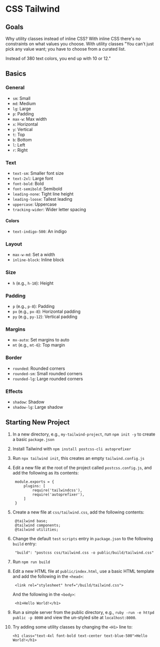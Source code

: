# CSS Tailwind

## Goals

Why utility classes instead of inline CSS? With inline CSS there's no constraints on what values you choose. With utility classes "You can't just pick any value want; you have to choose from a curated list.

Instead of 380 text colors, you end up with 10 or 12."

## Basics

### General

- `sm`: Small
- `md`: Medium
- `lg`: Large
- `p`: Padding
- `max-w`: Max width
- `x`: Horizontal
- `y`: Vertical
- `t`: Top
- `b`: Bottom
- `l`: Left
- `r`: Right

### Text

- `text-sm`: Smaller font size
- `text-2xl`: Large font
- `font-bold`: Bold
- `font-semibold`: Semibold
- `leading-none`: Tight line height
- `leading-loose`: Tallest leading
- `uppercase`: Uppercase
- `tracking-wider`: Wider letter spacing

#### Colors

- `text-indigo-500`: An indigo

### Layout

- `max-w-md`: Set a width
- `inline-block`: Inline block

### Size

- `h` (e.g., `h-10`): Height

### Padding

- `p` (e.g., `p-8`): Padding
- `px` (e.g., `px-8`): Horizontal padding
- `py` (e.g., `py-12`): Vertical padding

### Margins

- `mx-auto`: Set margins to auto
- `mt` (e.g., `mt-6`): Top margin

### Border

- `rounded`: Rounded corners
- `rounded-sm`: Small rounded corners
- `rounded-lg`: Large rounded corners

### Effects

- `shadow`: Shadow
- `shadow-lg`: Large shadow


## Starting New Project

1. In a new directory, e.g., `my-tailwind-project`, run `npm init -y` to create a basic `package.json`
2. Install Tailwind with `npm install postcss-cli autoprefixer`
3. Run `npx tailwind init`, this creates an empty `tailwind.config.js`
4. Edit a new file at the root of the project called `postcss.config.js`, and add the following as its contents:

        module.exports = {
            plugins: [
                require('tailwindcss'),
                require('autoprefixer'),
            ]
        }

5. Create a new file at `css/tailwind.css`, add the following contents:

        @tailwind base;
        @tailwind components;
        @tailwind utilities;

6. Change the default `test` `scripts` entry in `package.json` to the following `build` entry:

        "build": "postcss css/tailwind.css -o public/build/tailwind.css"

7. Run `npm run build`
8. Edit a new HTML file at `public/index.html`, use a basic HTML template and add the following in the `<head>`:

        <link rel="stylesheet" href="/build/tailwind.css">

    And the following in the `<body>`:

        <h1>Hello World!</h1>  

9. Run a simple server from the public directory, e.g., `ruby -run -e httpd public -p 8000` and view the un-styled site at `localhost:8000`.
10. Try adding some utility classes by changing the `<H1>` line to:

        <h1 class="text-4xl font-bold text-center text-blue-500">Hello World!</h1>
